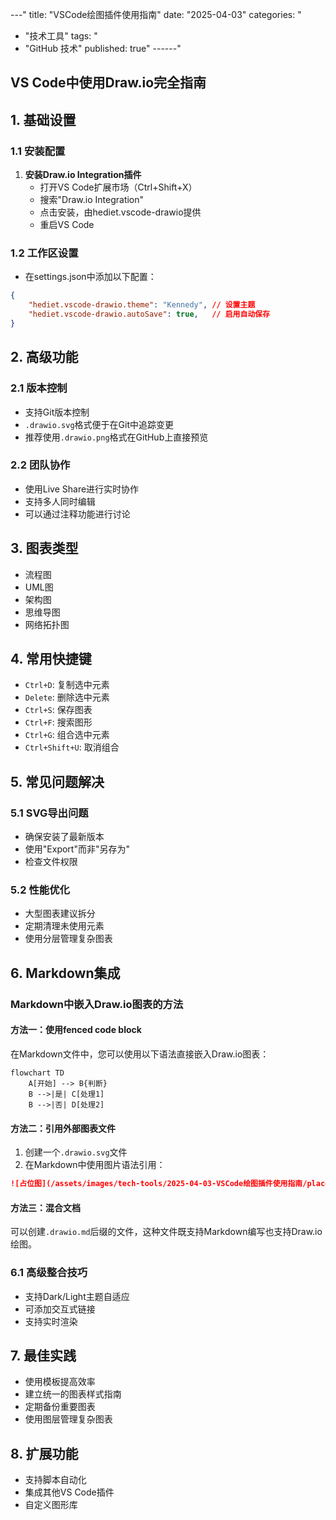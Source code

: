 
---"
title: "VSCode绘图插件使用指南"
date: "2025-04-03"
categories: "
  - "技术工具"
tags: "
  - "GitHub 技术"
published: true"
------"
## VS Code中使用Draw.io完全指南

## 1. 基础设置
### 1.1 安装配置
1. **安装Draw.io Integration插件**
   - 打开VS Code扩展市场（Ctrl+Shift+X）
   - 搜索"Draw.io Integration"
   - 点击安装，由hediet.vscode-drawio提供
   - 重启VS Code

### 1.2 工作区设置
- 在settings.json中添加以下配置：
```json
{
    "hediet.vscode-drawio.theme": "Kennedy", // 设置主题
    "hediet.vscode-drawio.autoSave": true,   // 启用自动保存
}
```

## 2. 高级功能
### 2.1 版本控制
- 支持Git版本控制
- `.drawio.svg`格式便于在Git中追踪变更
- 推荐使用`.drawio.png`格式在GitHub上直接预览

### 2.2 团队协作
- 使用Live Share进行实时协作
- 支持多人同时编辑
- 可以通过注释功能进行讨论

## 3. 图表类型
- 流程图
- UML图
- 架构图
- 思维导图
- 网络拓扑图

## 4. 常用快捷键
- `Ctrl+D`: 复制选中元素
- `Delete`: 删除选中元素
- `Ctrl+S`: 保存图表
- `Ctrl+F`: 搜索图形
- `Ctrl+G`: 组合选中元素
- `Ctrl+Shift+U`: 取消组合

## 5. 常见问题解决
### 5.1 SVG导出问题
- 确保安装了最新版本
- 使用"Export"而非"另存为"
- 检查文件权限

### 5.2 性能优化
- 大型图表建议拆分
- 定期清理未使用元素
- 使用分层管理复杂图表

## 6. Markdown集成
### Markdown中嵌入Draw.io图表的方法

#### 方法一：使用fenced code block
在Markdown文件中，您可以使用以下语法直接嵌入Draw.io图表：

```drawio
flowchart TD
    A[开始] --> B{判断}
    B -->|是| C[处理1]
    B -->|否| D[处理2]
```

#### 方法二：引用外部图表文件
1. 创建一个`.drawio.svg`文件
2. 在Markdown中使用图片语法引用：
```markdown
![占位图](/assets/images/tech-tools/2025-04-03-VSCode绘图插件使用指南/placeholder.png)
```

#### 方法三：混合文档
可以创建`.drawio.md`后缀的文件，这种文件既支持Markdown编写也支持Draw.io绘图。

### 6.1 高级整合技巧
- 支持Dark/Light主题自适应
- 可添加交互式链接
- 支持实时渲染

## 7. 最佳实践
- 使用模板提高效率
- 建立统一的图表样式指南
- 定期备份重要图表
- 使用图层管理复杂图表

## 8. 扩展功能
- 支持脚本自动化
- 集成其他VS Code插件
- 自定义图形库

